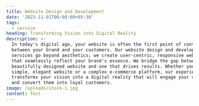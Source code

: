```yaml
---
title: Website Design and Development
date: '2023-11-01T00:00:00+05:30'
tags:
  - service
heading: Transforming Vision into Digital Reality
description: >-
  In today's digital age, your website is often the first point of contact
  between your brand and your customers. Our website design and development
  services go beyond aesthetics; we create user-centric, responsive websites
  that seamlessly reflect your brand's essence. We bridge the gap between a
  beautifully designed website and one that drives results. Whether you need a
  simple, elegant website or a complex e-commerce platform, our experienced team
  transforms your vision into a digital reality that will engage your visitors
  and convert them into loyal customers.
image: /uploads/stock-1.jpg
content: Test
---
```


